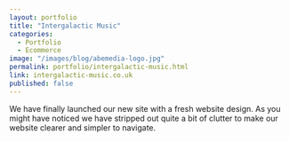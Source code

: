 ```yaml
---
layout: portfolio
title: "Intergalactic Music"
categories: 
  - Portfolio
  - Ecommerce
image: "/images/blog/abemedia-logo.jpg"
permalink: portfolio/intergalactic-music.html
link: intergalactic-music.co.uk
published: false
---
```


We have finally launched our new site with a fresh website design. 
As you might have noticed we have stripped out quite a bit of clutter to make our website clearer and simpler to navigate.
